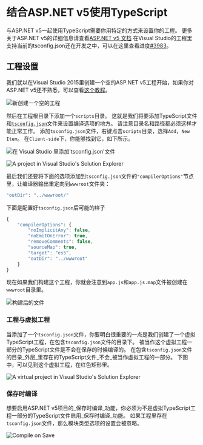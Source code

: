# 结合ASP.NET v5使用TypeScript

与ASP.NET v5一起使用TypeScript需要你用特定的方式来设置你的工程。 更多关于ASP.NET v5的详细信息请查看[ASP.NET v5 文档](http://docs.asp.net/en/latest/conceptual-overview/index.html) 在Visual Studio的工程里支持当前的tsconfig.json还在开发之中，可以在这里查看进度[\#3983](https://github.com/Microsoft/TypeScript/issues/3983)。

## 工程设置

我们就以在Visual Studio 2015里创建一个空的ASP.NET v5工程开始，如果你对ASP.NET v5还不熟悉，可以查看[这个教程](http://docs.asp.net/en/latest/tutorials/your-first-aspnet-application.html)。

![&#x65B0;&#x521B;&#x5EFA;&#x4E00;&#x4E2A;&#x7A7A;&#x7684;&#x5DE5;&#x7A0B;](https://raw.githubusercontent.com/wiki/Microsoft/TypeScript/aspnet-screenshots/new-project.png)

然后在工程根目录下添加一个`scripts`目录。 这就是我们将要添加TypeScript文件和[`tsconfig.json`](../project-config/tsconfig.json.md)文件来设置编译选项的地方。 请注意目录名和路径都必须这样才能正常工作。 添加`tsconfig.json`文件，右键点击`scripts`目录，选择`Add`，`New Item`。 在`Client-side`下，你能够找到它，如下所示。

![&#x5728; Visual Studio &#x91CC;&#x6DFB;&#x52A0;&apos;tsconfig.json&apos;&#x6587;&#x4EF6;](https://raw.githubusercontent.com/wiki/Microsoft/TypeScript/aspnet-screenshots/add-tsconfig.png)

![A project in Visual Studio&apos;s Solution Explorer](https://raw.githubusercontent.com/wiki/Microsoft/TypeScript/aspnet-screenshots/project.png)

最后我们还要将下面的选项添加到`tsconfig.json`文件的`"compilerOptions"`节点里，让编译器输出重定向到`wwwroot`文件夹：

```javascript
"outDir": "../wwwroot/"
```

下面是配置好`tsconfig.json`后可能的样子

```javascript
{
    "compilerOptions": {
        "noImplicitAny": false,
        "noEmitOnError": true,
        "removeComments": false,
        "sourceMap": true,
        "target": "es5",
        "outDir": "../wwwroot"
    }
}
```

现在如果我们构建这个工程，你就会注意到`app.js`和`app.js.map`文件被创建在`wwwroot`目录里。

![&#x6784;&#x5EFA;&#x540E;&#x7684;&#x6587;&#x4EF6;](https://raw.githubusercontent.com/wiki/Microsoft/TypeScript/aspnet-screenshots/postbuild.png)

### 工程与虚拟工程

当添加了一个`tsconfig.json`文件，你要明白很重要的一点是我们创建了一个虚拟TypeScript工程，在包含`tsconfig.json`文件的目录下。 被当作这个虚拟工程一部分的TypeScript文件是不会在保存的时候编译的。 在包含`tsconfig.json`文件的目录_外层_里存在的TypeScript文件_不会_被当作虚拟工程的一部分。 下图中，可以见到这个虚拟工程，在红色矩形里。

![A virtual project in Visual Studio&apos;s Solution Explorer](https://raw.githubusercontent.com/wiki/Microsoft/TypeScript/aspnet-screenshots/virtual-project.png)

### 保存时编译

想要启用ASP.NET v5项目的_保存时编译_功能，你必须为不是虚拟TypeScript工程一部分的TypeScript文件启用_保存时编译_功能。 如果工程里存在`tsconfig.json`文件，那么模块类型选项的设置会被忽略。

![Compile on Save](https://raw.githubusercontent.com/wiki/Microsoft/TypeScript/aspnet-screenshots/compile-on-save.png)

